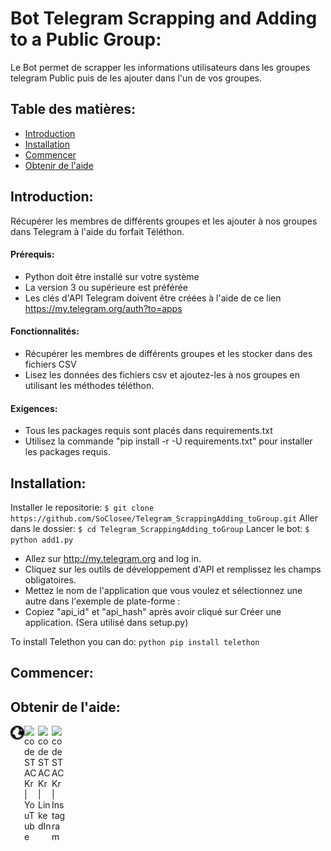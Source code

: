# Bot Telegram Scrapping and Adding to a Public Group:
Le Bot permet de scrapper les informations utilisateurs dans les groupes telegram Public puis de les ajouter dans l'un de vos groupes.

## Table des matières:
* [Introduction]
* [Installation]
* [Commencer]
* [Obtenir de l'aide]

## Introduction:
Récupérer les membres de différents groupes et les ajouter à nos groupes dans Telegram à l'aide du forfait Téléthon.
#### Prérequis:
* Python doit être installé sur votre système
* La version 3 ou supérieure est préférée
* Les clés d'API Telegram doivent être créées à l'aide de ce lien https://my.telegram.org/auth?to=apps
#### Fonctionnalités:
* Récupérer les membres de différents groupes et les stocker dans des fichiers CSV
* Lisez les données des fichiers csv et ajoutez-les à nos groupes en utilisant les méthodes téléthon.
#### Exigences:
* Tous les packages requis sont placés dans requirements.txt
* Utilisez la commande "pip install -r -U requirements.txt" pour installer les packages requis.

## Installation:
Installer le repositorie:
`$ git clone https://github.com/SoClosee/Telegram_ScrappingAdding_toGroup.git`
Aller dans le dossier:
`$ cd Telegram_ScrappingAdding_toGroup`
Lancer le bot:
`$ python add1.py`

* Allez sur http://my.telegram.org and log in.
* Cliquez sur les outils de développement d'API et remplissez les champs obligatoires.
* Mettez le nom de l'application que vous voulez et sélectionnez une autre dans l'exemple de plate-forme :
* Copiez "api_id" et "api_hash" après avoir cliqué sur Créer une application. (Sera utilisé dans setup.py)

To install Telethon you can do:
`python pip install telethon`

## Commencer:

## Obtenir de l'aide:
[<img align="left" alt="codeSTACKr.com" width="22px" src="https://raw.githubusercontent.com/iconic/open-iconic/master/svg/globe.svg" />][website]
[<img align="left" alt="codeSTACKr | YouTube" width="22px" src="https://cdn.jsdelivr.net/npm/simple-icons@v3/icons/youtube.svg" />][youtube]
[<img align="left" alt="codeSTACKr | LinkedIn" width="22px" src="https://cdn.jsdelivr.net/npm/simple-icons@v3/icons/linkedin.svg" />][linkedin]
[<img align="left" alt="codeSTACKr | Instagram" width="22px" src="https://cdn.jsdelivr.net/npm/simple-icons@v3/icons/instagram.svg" />][instagram]

[website]: https://soclose.co
[youtube]: https://youtube.com/soclosetv
[instagram]: https://instagram.com/socloseagency
[linkedin]: https://linkedin.com/in/soclose
[introduction]: https://github.com/SoClosee/Telegram_ScrappingAdding_toGroup#introduction
[installation]: https://github.com/SoClosee/Telegram_ScrappingAdding_toGroup#installation
[Commencer]: https://github.com/SoClosee/Telegram_ScrappingAdding_toGroup#commencer
[Obtenir de l'aide]: https://github.com/SoClosee/Telegram_ScrappingAdding_toGroup#obtenir-de-laide 